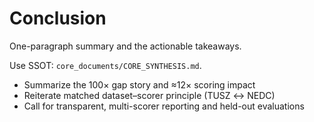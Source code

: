 # Conclusion

One-paragraph summary and the actionable takeaways.

Use SSOT: `core_documents/CORE_SYNTHESIS.md`.

- Summarize the 100× gap story and ≈12× scoring impact
- Reiterate matched dataset–scorer principle (TUSZ ↔ NEDC)
- Call for transparent, multi-scorer reporting and held-out evaluations
